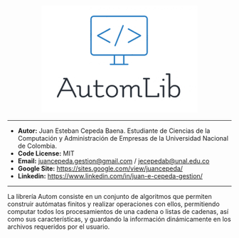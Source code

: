 
<p align="center">
  <img src = "./imagenes/autom.png" width = "350px">
</p>

---


- **Autor:** Juan Esteban Cepeda Baena. Estudiante de Ciencias de la Computación y Administración de Empresas de la Universidad Nacional de Colombia.
- **Code License:** MIT
- **Email:** juancepeda.gestion@gmail.com / jecepedab@unal.edu.co
- **Google Site:** https://sites.google.com/view/juancepeda/
- **Linkedin:** https://www.linkedin.com/in/juan-e-cepeda-gestion/

---

La librería Autom consiste en un conjunto de algoritmos que permiten construir autómatas finitos y realizar operaciones con ellos, permitiendo computar todos los procesamientos de una cadena o listas de cadenas, así como sus características, y guardando la información dinámicamente en los archivos requeridos por el usuario.
